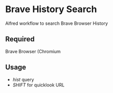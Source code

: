 # Brave History Search
Alfred workflow to search Brave Browser History

## Required
Brave Browser (Chromium

## Usage
* *hist* query
* *SHIFT* for quicklook URL